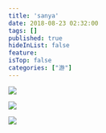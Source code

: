```yaml
---
title: 'sanya'
date: 2018-08-23 02:32:00
tags: []
published: true
hideInList: false
feature: 
isTop: false
categories: ["游"]
---
```



![](https://toshaojin.files.wordpress.com/2018/08/tumblr_pdx6njltea1r311ono1_1280.jpg)

![](https://toshaojin.files.wordpress.com/2018/08/tumblr_pdwfwpghwf1r311ono1_1280.jpg)

![](https://i.loli.net/2020/04/20/t5iGSxfngWQ7TFV.jpg)